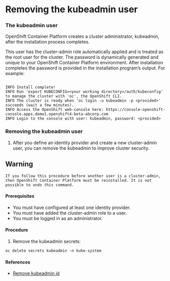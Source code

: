 # Removing the kubeadmin user 

### The kubeadmin user 


OpenShift Container Platform creates a cluster administrator, kubeadmin, after the installation process completes.

This user has the cluster-admin role automatically applied and is treated as the root user for the cluster. The password is dynamically generated and unique to your OpenShift Container Platform environment. After installation completes the password is provided in the installation program’s output. For example:



```

INFO Install complete!
INFO Run 'export KUBECONFIG=<your working directory>/auth/kubeconfig' to manage the cluster with 'oc', the OpenShift CLI.
INFO The cluster is ready when 'oc login -u kubeadmin -p <provided>' succeeds (wait a few minutes).
INFO Access the OpenShift web-console here: https://console-openshift-console.apps.demo1.openshift4-beta-abcorp.com
INFO Login to the console with user: kubeadmin, password: <provided>
```


### Removing the kubeadmin user 


1. After you define an identity provider and create a new cluster-admin user, you can remove the kubeadmin to improve cluster security.

## Warning
`If you follow this procedure before another user is a cluster-admin, then OpenShift Container Platform must be reinstalled. It is not possible to undo this command.`


#### Prerequisites

* You must have configured at least one identity provider.
* You must have added the cluster-admin role to a user.
* You must be logged in as an administrator.


#### Procedure


1. Remove the kubeadmin secrets:


```
oc delete secrets kubeadmin -n kube-system
```


#### References

* [Remove kubeadmin id](https://docs.redhat.com/en/documentation/openshift_container_platform/4.8/html/authentication_and_authorization/removing-kubeadmin#understanding-kubeadmin_removing-kubeadmin)
